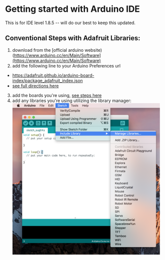 # Getting started with Arduino IDE

This is for IDE level 1.8.5 -- will do our best to keep this updated.

## Conventional Steps with Adafruit Libraries:

1. download from the [official arduino website)(https://www.arduino.cc/en/Main/Software](https://www.arduino.cc/en/Main/Software)
2. add the following line to your Arduino Preferences url
  - https://adafruit.github.io/arduino-board-index/package_adafruit_index.json
  - [see full directions here](https://learn.adafruit.com/add-boards-arduino-v164/setup)
3. add the boards you're using, [see steps here](https://learn.adafruit.com/add-boards-arduino-v164/installing-boards)
4. add any libraries you're using utilizing the library manager: 
![libraries image](libraries.png)

